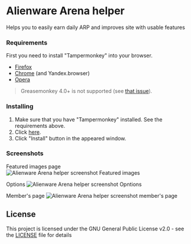 # Alienware Arena helper

Helps you to easily earn daily ARP and improves site with usable features

### Requirements

First you need to install "Tampermonkey" into your browser.

* [Firefox](https://addons.mozilla.org/ru/firefox/addon/tampermonkey/)
* [Chrome](https://chrome.google.com/webstore/detail/tampermonkey/dhdgffkkebhmkfjojejmpbldmpobfkfo?hl=ru&gl=RU) (and Yandex.browser)
* [Opera](https://addons.opera.com/ru/extensions/details/tampermonkey-beta/?display=en)

>Greasemonkey 4.0+ is not supported (see [that issue](https://github.com/thomas-ashcraft/alienware_arena_helper/issues/2)).

### Installing

1. Make sure that you have "Tampermonkey" installed. See the requirements above.
2. Click [here](https://github.com/thomas-ashcraft/alienware_arena_helper/raw/master/alienwarearena_helper.user.js).
3. Click "Install" button in the appeared window.

### Screenshots

Featured images page
![Alienware Arena helper screenshot Featured images](https://user-images.githubusercontent.com/6583664/38822279-a8a99000-41ab-11e8-8708-85d73328049c.png)

Options
![Alienware Arena helper screenshot Opntions](https://user-images.githubusercontent.com/6583664/38822290-ad5c777a-41ab-11e8-85b8-61e4f2f88e28.png)

Member's page
![Alienware Arena helper screenshot member's page](https://user-images.githubusercontent.com/6583664/38822298-b0223cc4-41ab-11e8-8ebc-c658d25124c4.png)


## License

This project is licensed under the GNU General Public License v2.0 - see the [LICENSE](LICENSE) file for details
